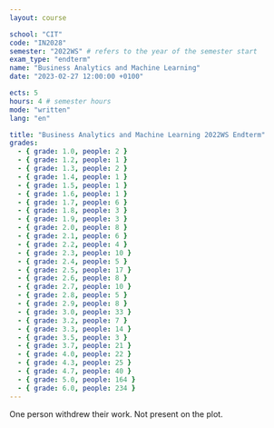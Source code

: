 ```yaml
---
layout: course

school: "CIT"
code: "IN2028"
semester: "2022WS" # refers to the year of the semester start
exam_type: "endterm"
name: "Business Analytics and Machine Learning"
date: "2023-02-27 12:00:00 +0100"

ects: 5
hours: 4 # semester hours
mode: "written"
lang: "en"

title: "Business Analytics and Machine Learning 2022WS Endterm"
grades:
  - { grade: 1.0, people: 2 }
  - { grade: 1.2, people: 1 }
  - { grade: 1.3, people: 2 }
  - { grade: 1.4, people: 1 }
  - { grade: 1.5, people: 1 }
  - { grade: 1.6, people: 1 }
  - { grade: 1.7, people: 6 }
  - { grade: 1.8, people: 3 }
  - { grade: 1.9, people: 3 }
  - { grade: 2.0, people: 8 }
  - { grade: 2.1, people: 6 }
  - { grade: 2.2, people: 4 }
  - { grade: 2.3, people: 10 }
  - { grade: 2.4, people: 5 }
  - { grade: 2.5, people: 17 }
  - { grade: 2.6, people: 8 }
  - { grade: 2.7, people: 10 }
  - { grade: 2.8, people: 5 }
  - { grade: 2.9, people: 8 }
  - { grade: 3.0, people: 33 }
  - { grade: 3.2, people: 7 }
  - { grade: 3.3, people: 14 }
  - { grade: 3.5, people: 3 }
  - { grade: 3.7, people: 21 }
  - { grade: 4.0, people: 22 }
  - { grade: 4.3, people: 25 }
  - { grade: 4.7, people: 40 }
  - { grade: 5.0, people: 164 }
  - { grade: 6.0, people: 234 }
---
```


One person withdrew their work. Not present on the plot.
